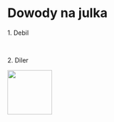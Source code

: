 <!DOCTYPE html>
<html lang="en">
<head>
    <meta charset="UTF-8">
    <title>Page title</title>
</head>
<body>
    <h1>Dowody na julka</h1>
    <p>1. Debil</p> <br>
    <p>2. Diler</p>
    <img src="./julek.jpg" width="100">
</body>
</html>
